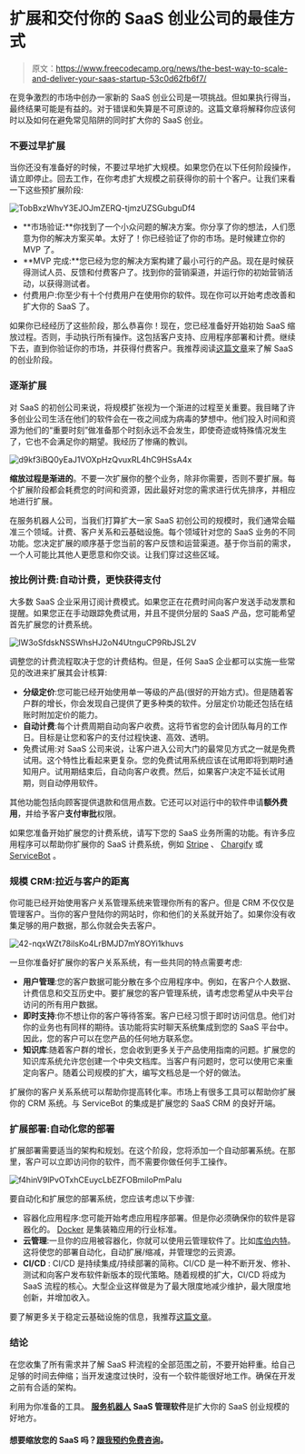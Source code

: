 # 扩展和交付你的 SaaS 创业公司的最佳方式

> 原文：<https://www.freecodecamp.org/news/the-best-way-to-scale-and-deliver-your-saas-startup-53c0d62fb6f7/>

在竞争激烈的市场中创办一家新的 SaaS 创业公司是一项挑战。但如果执行得当，最终结果可能是有益的。对于错误和失算是不可原谅的。这篇文章将解释你应该何时以及如何在避免常见陷阱的同时扩大你的 SaaS 创业。

### 不要过早扩展

当你还没有准备好的时候，不要过早地扩大规模。如果您仍在以下任何阶段操作，请立即停止。回去工作，在你考虑扩大规模之前获得你的前十个客户。让我们来看一下这些预扩展阶段:

![TobBxzWhvY3EJOJmZERQ-tjmzUZSGubguDf4](img/099a41166d150dc4c75f23180d064378.png)

*   **市场验证:**你找到了一个小众问题的解决方案。你分享了你的想法，人们愿意为你的解决方案买单。太好了！你已经验证了你的市场。是时候建立你的 MVP 了。
*   **MVP 完成:**您已经为您的解决方案构建了最小可行的产品。现在是时候获得测试人员、反馈和付费客户了。找到你的营销渠道，并运行你的初始营销活动，以获得测试者。
*   付费用户:你至少有十个付费用户在使用你的软件。现在你可以开始考虑改善和扩大你的 SaaS 了。

如果你已经经历了这些阶段，那么恭喜你！现在，您已经准备好开始初始 SaaS 缩放过程。否则，手动执行所有操作。这包括客户支持、应用程序部署和计费。继续下去，直到你验证你的市场，并获得付费客户。我推荐阅读[这篇文章](https://www.chargify.com/blog/the-stages-of-a-saas-company/)来了解 SaaS 的创业阶段。

### 逐渐扩展

对 SaaS 的初创公司来说，将规模扩张视为一个渐进的过程至关重要。我目睹了许多创业公司生活在他们的软件会在一夜之间成为病毒的梦想中。他们投入时间和资源为他们的“重要时刻”做准备那个时刻永远不会发生，即使奇迹或特殊情况发生了，它也不会满足你的期望。我经历了惨痛的教训。

![d9kf3iBQ0yEaJ1VOXpHzQvuxRL4hC9HSsA4x](img/9d0183316534dcf30eaff7f24bae0e66.png)

**缩放过程是渐进的**。不要一次扩展你的整个业务，除非你需要，否则不要扩展。每个扩展阶段都会耗费您的时间和资源，因此最好对您的需求进行优先排序，并相应地进行扩展。

在服务机器人公司，当我们打算扩大一家 SaaS 初创公司的规模时，我们通常会瞄准三个领域。计费、客户关系和云基础设施。每个领域针对您的 SaaS 业务的不同功能。您决定扩展的顺序基于您当前的客户反馈和运营渠道。基于你当前的需求，一个人可能比其他人更愿意和你交谈。让我们穿过这些区域。

### 按比例计费:自动计费，更快获得支付

大多数 SaaS 企业采用订阅计费模式。如果您正在花费时间向客户发送手动发票和提醒。如果您正在手动跟踪免费试用，并且不提供分层的 SaaS 产品，您可能希望首先扩展您的计费系统。

![lW3oSfdskNSSWhsHJ2oN4UtnguCP9RbJSL2V](img/24a58311bf4d6d691796d77e30c2605b.png)

调整您的计费流程取决于您的计费结构。但是，任何 SaaS 企业都可以实施一些常见的改进来扩展其会计核算:

*   **分级定价**:您可能已经开始使用单一等级的产品(很好的开始方式)。但是随着客户群的增长，你会发现自己提供了更多种类的软件。分层定价功能还包括在结账时附加定价的能力。
*   **自动计费**:每个计费周期自动向客户收费。这将节省您的会计团队每月的工作日。目标是让您和客户的支付过程快速、高效、透明。
*   免费试用:对 SaaS 公司来说，让客户进入公司大门的最常见方式之一就是免费试用。这个特性比看起来更复杂。您的免费试用系统应该在试用即将到期时通知用户。试用期结束后，自动向客户收费。然后，如果客户决定不延长试用期，则自动停用软件。

其他功能包括向顾客提供退款和信用点数。它还可以对运行中的软件申请**额外费用**，并给予客户**支付审批**权限。

如果您准备开始扩展您的计费系统，请写下您的 SaaS 业务所需的功能。有许多应用程序可以帮助你扩展你的 SaaS 计费系统，例如 [Stripe](https://stripe.com/) 、 [Chargify](https://www.chargify.com/) 或 [ServiceBot](https://servicebot.io?title=howtoscaledeliver) 。

### 规模 CRM:拉近与客户的距离

你可能已经开始使用客户关系管理系统来管理你所有的客户。但是 CRM 不仅仅是管理客户。当你的客户登陆你的网站时，你和他们的关系就开始了。如果你没有收集足够的用户数据，那么你就会失去客户。

![42-nqxWZt78ilsKo4LrBMJD7mY8OYi1khuvs](img/e49f2b774009a58e5045ce49d1818290.png)

一旦你准备好扩展你的客户关系系统，有一些共同的特点需要考虑:

*   **用户管理**:您的客户数据可能分散在多个应用程序中。例如，在客户个人数据、计费信息和交互历史中。要扩展您的客户管理系统，请考虑您希望从中央平台访问的所有用户数据。
*   **即时支持**:你不想让你的客户等待答案。客户已经习惯于即时访问信息。他们对你的业务也有同样的期待。该功能将实时聊天系统集成到您的 SaaS 平台中。因此，您的客户可以在您产品的任何地方联系您。
*   **知识库**:随着客户群的增长，您会收到更多关于产品使用指南的问题。扩展您的知识库系统允许您创建一个中央文档库。当客户有问题时，您可以使用它来重定向客户。随着公司规模的扩大，编写文档总是一个好的做法。

扩展你的客户关系系统可以帮助你提高转化率。市场上有很多工具可以帮助你扩展你的 CRM 系统。与 ServiceBot 的集成是扩展您的 SaaS CRM 的良好开端。

### 扩展部署:自动化您的部署

扩展部署需要适当的架构和规划。在这个阶段，您将添加一个自动部署系统。在那里，客户可以立即访问你的软件，而不需要你做任何手工操作。

![f4hinV9lPvOTxhCEuycLbEZFOBmiloPmPaIu](img/a9a3949b221f017bc91b324ea8a5a191.png)

要自动化和扩展您的部署系统，您应该考虑以下步骤:

*   容器化应用程序:您可能开始考虑应用程序部署。但是你必须确保你的软件是容器化的。 [Docker](https://www.docker.com/) 是集装箱应用的行业标准。
*   **云管理**:一旦你的应用被容器化，你就可以使用云管理软件了。比如[库伯内特](https://kubernetes.io/)。这将使您的部署自动化，自动扩展/缩减，并管理您的云资源。
*   **CI/CD** : CI/CD 是持续集成/持续部署的简称。CI/CD 是一种不断开发、修补、测试和向客户发布软件新版本的现代策略。随着规模的扩大，CI/CD 将成为 SaaS 流程的核心。大型企业这样做是为了最大限度地减少维护，最大限度地创新，并增加收入。

要了解更多关于稳定云基础设施的信息，我推荐[这篇文章](https://medium.freecodecamp.org/how-to-make-your-startups-cloud-more-stable-4-practical-devops-tips-823e4202518c)。

### 结论

在您收集了所有需求并了解 SaaS 秤流程的全部范围之前，不要开始秤重。给自己足够的时间去伸缩；当开发速度过快时，没有一个软件能很好地工作。确保在开发之前有合适的架构。

利用为你准备的工具。 [**服务机器人**](https://servicebot.io/?title=howtoscaledeliver) **SaaS 管理软件**是扩大你的 SaaS 创业规模的好地方。

#### 想要缩放您的 SaaS 吗？[跟我预约免费咨询](http://bit.ly/sbotconsult)。
